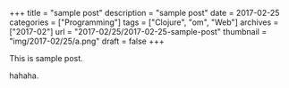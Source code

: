 +++
title = "sample post"
description = "sample post"
date = 2017-02-25
categories = ["Programming"]
tags = ["Clojure", "om", "Web"]
archives = ["2017-02"]
url = "2017-02/25/2017-02-25-sample-post"
thumbnail = "img/2017-02/25/a.png"
draft = false
+++

This is sample post.

<!--more-->

hahaha.

